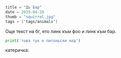 ```meta
title = "Дъ Бар"
date = 2019-04-10
thumb = "squirrel.jpg"
tags = ['tags/animals']
```

Още текст на бг, <l name="foo">ето линк към фоо</l> и
<l name="bar">линк към бар</l>.

```python
print('това тук е питоньски код')
```

катеричка:
<pic url="squirrel.jpg"></pic>
